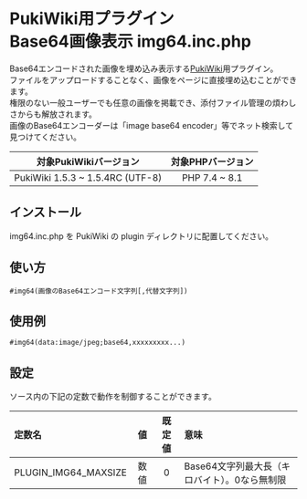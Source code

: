 # PukiWiki用プラグイン<br>Base64画像表示 img64.inc.php

Base64エンコードされた画像を埋め込み表示する[PukiWiki](https://pukiwiki.osdn.jp/)用プラグイン。  
ファイルをアップロードすることなく、画像をページに直接埋め込むことができます。  
権限のない一般ユーザーでも任意の画像を掲載でき、添付ファイル管理の煩わしさからも解放されます。  
画像のBase64エンコーダーは「image base64 encoder」等でネット検索して見つけてください。

|対象PukiWikiバージョン|対象PHPバージョン|
|:---:|:---:|
|PukiWiki 1.5.3 ~ 1.5.4RC (UTF-8)|PHP 7.4 ~ 8.1|

## インストール

img64.inc.php を PukiWiki の plugin ディレクトリに配置してください。

## 使い方

```
#img64(画像のBase64エンコード文字列[,代替文字列])
```

## 使用例

```
#img64(data:image/jpeg;base64,xxxxxxxxx...)
```

## 設定

ソース内の下記の定数で動作を制御することができます。

|定数名|値|既定値|意味|
|:---|:---:|:---:|:---|
|PLUGIN_IMG64_MAXSIZE|数値|0|Base64文字列最大長（キロバイト）。0なら無制限|
